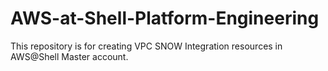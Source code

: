 # AWS-at-Shell-Platform-Engineering
This repository is for creating VPC SNOW Integration resources  in AWS@Shell Master account.